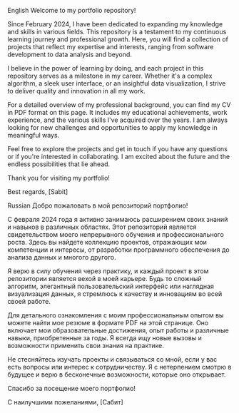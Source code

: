 English
Welcome to my portfolio repository!

Since February 2024, I have been dedicated to expanding my knowledge and skills in various fields. This repository is a testament to my continuous learning journey and professional growth. Here, you will find a collection of projects that reflect my expertise and interests, ranging from software development to data analysis and beyond.

I believe in the power of learning by doing, and each project in this repository serves as a milestone in my career. Whether it's a complex algorithm, a sleek user interface, or an insightful data visualization, I strive to deliver quality and innovation in all my work.

For a detailed overview of my professional background, you can find my CV in PDF format on this page. It includes my educational achievements, work experience, and the various skills I've acquired over the years. I am always looking for new challenges and opportunities to apply my knowledge in meaningful ways.

Feel free to explore the projects and get in touch if you have any questions or if you're interested in collaborating. I am excited about the future and the endless possibilities that lie ahead.

Thank you for visiting my portfolio!

Best regards,
[Sabit]

Russian
Добро пожаловать в мой репозиторий портфолио!

С февраля 2024 года я активно занимаюсь расширением своих знаний и навыков в различных областях. Этот репозиторий является свидетельством моего непрерывного обучения и профессионального роста. Здесь вы найдете коллекцию проектов, отражающих мои компетенции и интересы, от разработки программного обеспечения до анализа данных и многого другого.

Я верю в силу обучения через практику, и каждый проект в этом репозитории является вехой в моей карьере. Будь то сложный алгоритм, элегантный пользовательский интерфейс или наглядная визуализация данных, я стремлюсь к качеству и инновациям во всей своей работе.

Для детального ознакомления с моим профессиональным опытом вы можете найти мое резюме в формате PDF на этой странице. Оно включает мои образовательные достижения, опыт работы и различные навыки, приобретенные за годы. Я всегда ищу новые вызовы и возможности применить свои знания на практике.

Не стесняйтесь изучать проекты и связываться со мной, если у вас есть вопросы или интерес к сотрудничеству. Я с нетерпением смотрю в будущее и верю в бесконечные возможности, которые оно открывает.

Спасибо за посещение моего портфолио!

С наилучшими пожеланиями,
[Сабит]
